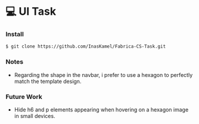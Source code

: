 # :computer: UI Task


### Install
```sh
$ git clone https://github.com/InasKamel/Fabrica-CS-Task.git
```

### Notes

  - Regarding the shape in the navbar, i prefer to use a hexagon to perfectly match the template design.

### Future Work
  - Hide h6 and p elements appearing when hovering on a hexagon image in small devices.
